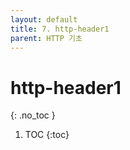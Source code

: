 ```yaml
---
layout: default
title: 7. http-header1
parent: HTTP 기초
---
```


# http-header1
{: .no_toc }

1. TOC
{:toc}
